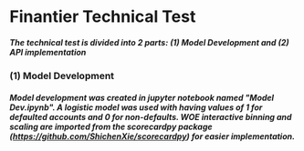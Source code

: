 # Finantier Technical Test
##### The technical test is divided into 2 parts: (1) Model Development and (2) API implementation

### (1) Model Development
##### Model development was created in jupyter notebook named "Model Dev.ipynb". A logistic model was used with having values of 1 for defaulted accounts and 0 for non-defaults. WOE interactive binning and scaling are imported from the scorecardpy package (<https://github.com/ShichenXie/scorecardpy>) for easier implementation. 


